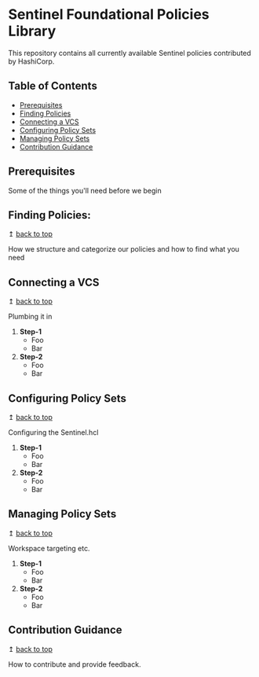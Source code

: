 # Sentinel Foundational Policies Library

This repository contains all currently available Sentinel policies contributed by HashiCorp.

## Table of Contents
- [Prerequisites](#Prerequisites)
- [Finding Policies](#finding-policies)
- [Connecting a VCS](#connecting-a-vcs)
- [Configuring Policy Sets](#configuring-policy-sets)
- [Managing Policy Sets](#managing-policy-sets)
- [Contribution Guidance](#contribution-guidance)

## Prerequisites

Some of the things you'll need before we begin

## Finding Policies:
↥ [back to top](#table-of-contents)

How we structure and categorize our policies and how to find what you need

## Connecting a VCS
↥ [back to top](#table-of-contents)

Plumbing it in

1. **Step-1**
    * Foo
    * Bar
1. **Step-2**
    * Foo
    * Bar

## Configuring Policy Sets
↥ [back to top](#table-of-contents)

Configuring the Sentinel.hcl

1. **Step-1**
    * Foo
    * Bar
1. **Step-2**
    * Foo
    * Bar

## Managing Policy Sets
↥ [back to top](#table-of-contents)

Workspace targeting etc.

1. **Step-1**
    * Foo
    * Bar
1. **Step-2**
    * Foo
    * Bar

## Contribution Guidance
↥ [back to top](#table-of-contents)

How to contribute and provide feedback.
